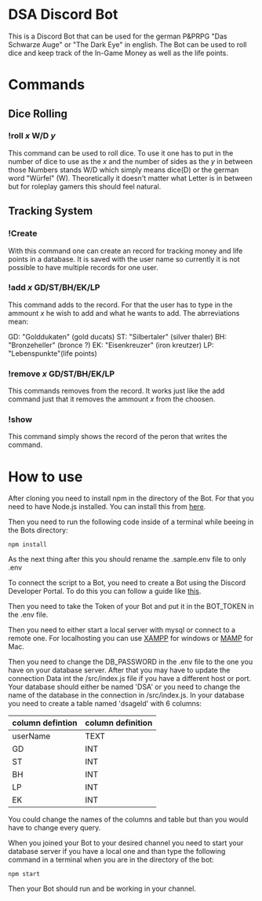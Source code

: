 # DSA Discord Bot

This is a Discord Bot that can be used for the german P&PRPG "Das Schwarze Auge" or "The Dark Eye" in english. The Bot can be used to roll dice and keep track of the In-Game Money as well as the life points.

# Commands

## Dice Rolling

### !roll *x* W/D *y*

This command can be used to roll dice. To use it one has to put in the number of dice to use as the *x* and the number of sides as the *y* in between those Numbers stands W/D which simply means dice(D) or the german word "Würfel" (W). Theoretically it doesn't matter what Letter is in between but for roleplay gamers this should feel natural.

## Tracking System

### !Create

With this command one can create an record for tracking money and life points in a database. It is saved with the user name so currently it is not possible to have multiple records for one user. 

### !add *x* GD/ST/BH/EK/LP

This command adds to the record. For that the user has to type in the ammount *x* he wish to add and what he wants to add. The abrreviations mean:

GD: "Golddukaten" (gold ducats)
ST: "Silbertaler" (silver thaler)
BH: "Bronzeheller" (bronce ?)
EK: "Eisenkreuzer" (iron kreutzer)
LP: "Lebenspunkte"(life points)

### !remove *x* GD/ST/BH/EK/LP

This commands removes from the record. It works just like the add command just that it removes the ammount *x* from the choosen.

### !show

This command simply shows the record of the peron that writes the command.

# How to use

After cloning you need to install npm in the directory of the Bot. For that you need to have Node.js installed. You can install this from [here](https://nodejs.org/en/download/).

Then you need to run the following code inside of a terminal while beeing in the Bots directory:

`npm install`

As the next thing after this you should rename the .sample.env file to only .env

To connect the script to a Bot, you need to create a Bot using the Discord Developer Portal. To do this you can follow a guide like [this](https://discordpy.readthedocs.io/en/latest/discord.html).

Then you need to take the Token of your Bot and put it in the BOT_TOKEN in the .env file.

Then you need to either start a local server with mysql or connect to a remote one. For localhosting you can use [XAMPP](https://nodejs.org/en/download/) for windows or [MAMP](https://www.mamp.info/en/mac/) for Mac.

Then you need to change the DB_PASSWORD in the .env file to the one you have on your database server. After that you may have to update the connection Data int the /src/index.js file if you have a different host or port. Your database should either be named 'DSA' or you need to change the name of the database in the connection in /src/index.js. In your database you need to create a table named 'dsageld' with 6 columns:

|column defintion|column definition|
|:---------------|:----------------|
|userName        | TEXT            |
|GD              | INT             |
|ST              | INT             |
|BH              | INT             |
|LP              | INT             |
|EK              | INT             |

You could change the names of the columns and table but than you would have to change every query.

When you joined your Bot to your desired channel you need to start your database server if you have a local one and than type the following command in a terminal when you are in the directory of the bot:

`npm start`

Then your Bot should run and be working in your channel.

